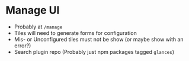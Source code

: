 # Manage UI

* Probably at `/manage`
* Tiles will need to generate forms for configuration
* Mis- or Unconfigured tiles must not be show (or maybe show with an error?)
* Search plugin repo (Probably just npm packages tagged `glances`)
